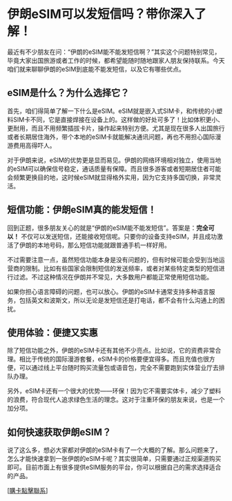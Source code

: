 # 伊朗eSIM可以发短信吗？带你深入了解！

最近有不少朋友在问：“伊朗的eSIM能不能发短信啊？”其实这个问题特别常见，毕竟大家出国旅游或者工作的时候，都希望能随时随地跟家人朋友保持联系。今天咱们就来聊聊伊朗的eSIM到底能不能发短信，以及它有哪些优点。

## eSIM是什么？为什么选择它？

首先，咱们得简单了解一下什么是eSIM。eSIM就是嵌入式SIM卡，和传统的小塑料SIM卡不同，它是直接焊接在设备上的。这样做的好处可多了！比如体积更小、更耐用，而且不用频繁插拔卡片，操作起来特别方便。尤其是现在很多人出国旅行或者长期居住海外，带个本地的eSIM卡就能解决通讯问题，再也不用担心国际漫游费用高得吓人。

对于伊朗来说，eSIM的优势更是显而易见。伊朗的网络环境相对独立，使用当地的eSIM可以确保信号稳定，通话质量有保障。而且很多游客或者短期居住者可能会频繁更换目的地，这时候eSIM就显得格外实用，因为它支持多国切换，非常灵活。

## 短信功能：伊朗eSIM真的能发短信！

回到正题，很多朋友关心的就是“伊朗的eSIM能不能发短信”。答案是：**完全可以！** 不仅可以发送短信，还能接收短信呢。只要你的设备支持eSIM，并且成功激活了伊朗的本地号码，那么短信功能就跟普通手机一样好用。

不过需要注意一点，虽然短信功能本身是没有问题的，但有时候可能会受到当地运营商的限制。比如有些国家会限制短信的发送频率，或者对某些特定类型的短信进行过滤。不过这种情况在伊朗并不常见，大多数用户都能正常使用短信功能。

如果你担心语言障碍的问题，也可以放心。伊朗的eSIM卡通常支持多种语言服务，包括英文和波斯文，所以无论是发短信还是打电话，都不会有什么沟通上的困扰。

## 使用体验：便捷又实惠

除了短信功能之外，伊朗的eSIM卡还有其他不少亮点。比如说，它的资费非常合理。相比于传统的国际漫游套餐，eSIM卡的价格要便宜得多。而且充值也很方便，可以通过线上平台随时购买流量包或语音包，完全不需要跑到实体营业厅去排队办理。

另外，eSIM卡还有一个很大的优势——环保！因为它不需要实体卡，减少了塑料的浪费，符合现代人追求绿色生活的理念。这对于注重环保的朋友来说，也是一个加分项。

## 如何快速获取伊朗eSIM？

说了这么多，想必大家都对伊朗的eSIM卡有了一个大概的了解。那么问题来了，怎么才能快速拿到一张伊朗的eSIM卡呢？其实很简单，只需要通过正规渠道购买即可。目前市面上有很多提供eSIM服务的平台，你可以根据自己的需求选择适合的产品。

[[購卡點擊聯系](https://t.me/s/esim1088)]